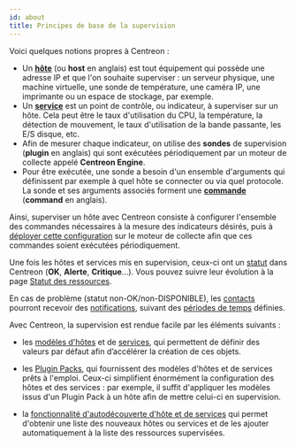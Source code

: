 ```yaml
---
id: about
title: Principes de base de la supervision
---
```


Voici quelques notions propres à Centreon :

* Un [**hôte**](basic-objects/hosts-create) (ou **host** en anglais) est tout équipement qui possède une adresse IP et que l'on souhaite superviser :
un serveur physique, une machine virtuelle, une sonde de température, une caméra IP, une imprimante ou un espace de
stockage, par exemple.
* Un [**service**](basic-objects/services-create) est un point de contrôle, ou indicateur, à superviser sur un hôte. Cela peut être le taux d'utilisation
du CPU, la température, la détection de mouvement, le taux d'utilisation de la bande passante, les E/S disque, etc.
* Afin de mesurer chaque indicateur, on utilise des **sondes** de supervision (**plugin** en anglais) qui sont exécutées
périodiquement par un moteur de collecte appelé **Centreon Engine**.
* Pour être exécutée, une sonde a besoin d'un ensemble d'arguments qui définissent par exemple à quel hôte se connecter
ou via quel protocole. La sonde et ses arguments associés forment une [**commande**](basic-objects/commands) (**command** en anglais).

Ainsi, superviser un hôte avec Centreon consiste à configurer l'ensemble des commandes nécessaires à la mesure des
indicateurs désirés, puis à [déployer cette configuration](monitoring-servers/deploying-a-configuration) sur le moteur de collecte afin que ces commandes soient
exécutées périodiquement.

Une fois les hôtes et services mis en supervision, ceux-ci ont un [statut](../alerts-notifications/concepts) dans Centreon (**OK**, **Alerte**, **Critique**...). Vous pouvez suivre leur évolution à la page [Statut des ressources](../alerts-notifications/resources-status).

En cas de problème (statut non-OK/non-DISPONIBLE), les [contacts](basic-objects/contacts) pourront recevoir des [notifications](../alerts-notifications/notif-configuration), suivant des [périodes de temps](basic-objects/timeperiods) définies.

Avec Centreon, la supervision est rendue facile par les éléments suivants :

- les [modèles d'hôtes](basic-objects/hosts-templates) et de [services](basic-objects/services-templates), qui permettent de définir des valeurs par défaut afin d’accélérer la création de ces objets.

- les [Plugin Packs](pluginpacks), qui fournissent des modèles d'hôtes et de services prêts à l'emploi. Ceux-ci simplifient énormément la configuration des hôtes et des services : par exemple, il suffit d'appliquer les modèles issus d'un Plugin Pack à un hôte afin de mettre celui-ci en supervision.

- la [fonctionnalité d'autodécouverte d'hôte et de services](discovery/introduction) qui permet d'obtenir une liste des nouveaux hôtes ou services et de les ajouter automatiquement à la liste des ressources supervisées.